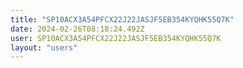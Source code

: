 ```yaml
---
title: "SP10ACX3A54PFCX22J22JASJF5EB354KYQHK55Q7K"
date: 2024-02-26T08:18:24.492Z
user: SP10ACX3A54PFCX22J22JASJF5EB354KYQHK55Q7K
layout: "users"
---
```

    
